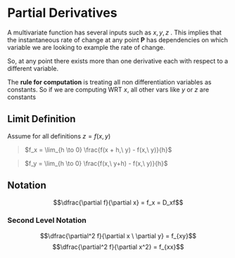 # Partial Derivatives
A multivariate function has several inputs such as $x, y, z$ . This implies that the instantaneous rate of change at any point **P** has dependencies on which variable we are looking to example the rate of change. 

So, at any point there exists more than one derivative each with respect to a different variable. 

The **rule for computation** is treating all non differentiation variables as constants. So if we are computing WRT $x$, all other vars like $y$ or $z$ are constants    

## Limit Definition

Assume for all definitions $z = f(x, y)$
> $f_x = \lim_{h \to 0} \frac{f(x + h,\ y) - f(x,\ y)}{h}$ 

> $f_y = \lim_{h \to 0} \frac{f(x,\ y+h) - f(x,\ y)}{h}$ 

## Notation
$$\dfrac{\partial f}{\partial x} = f_x = D_xf$$

### Second Level Notation

$$\dfrac{\partial^2 f}{\partial x \ \partial y} = f_{xy}$$
$$\dfrac{\partial^2 f}{\partial x^2} = f_{xx}$$
